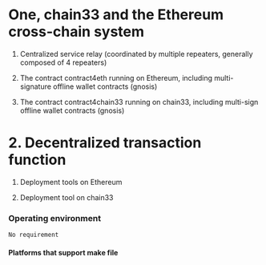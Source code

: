 # One, chain33 and the Ethereum cross-chain system

1. Centralized service relay (coordinated by multiple repeaters, generally composed of 4 repeaters)

2. The contract contract4eth running on Ethereum, including multi-signature offline wallet contracts (gnosis)

3. The contract contract4chain33 running on chain33, including multi-sign offline wallet contracts (gnosis)

# 2. Decentralized transaction function
1. Deployment tools on Ethereum

2. Deployment tool on chain33

### Operating environment

```
No requirement

```

#### Platforms that support make file
